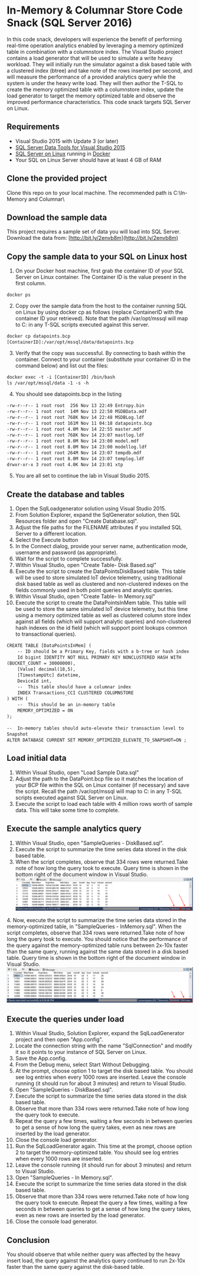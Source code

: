 # In-Memory & Columnar Store Code Snack (SQL Server 2016)
In this code snack, developers will experience the benefit of performing real-time operation analytics enabled by leveraging a memory optimized table in combination with a columnstore index. The Visual Studio project contains a load generator that will be used to simulate a write heavy workload. They will initially run the simulator against a disk based table with a clustered index (btree) and take note of the rows inserted per second, and will measure the performance of a provided analytics query while the system is under the heavy write load. They will then author the T-SQL to create the memory optimized table with a columnstore index, update the load generator to target the memory optimized table and observe the improved performance characteristics. This code snack targets SQL Server on Linux.

## Requirements
- Visual Studio 2015 with Update 3 (or later)
- [SQL Server Data Tools for Visual Studio 2015](https://msdn.microsoft.com/en-us/mt186501) 
- [SQL Server on Linux](https://www.microsoft.com/en-us/sql-server/sql-server-on-linux) running in [Docker](https://docs.docker.com/engine/installation/#/on-macos-and-windows)
- Your SQL on Linux Server should have at least 4 GB of RAM

## Clone the provided project
Clone this repo on to your local machine.
The recommended path is C:\In-Memory and Columnar\

## Download the sample data
This project requires a sample set of data you will load into SQL Server.
Download the data from: [http://bit.ly/2envb8m](http://bit.ly/2envb8m)

## Copy the sample data to your SQL on Linux host
1. On your Docker host machine, first grab the container ID of your SQL Server on Linux container. The Container ID is the value present in the first column.
```
docker ps
```
2. Copy over the sample data from the host to the container running SQL on Linux by using docker cp as follows (replace ContainerID with the container ID your retrieved). Note that the path /var/opt/mssql will map to C: in any T-SQL scripts executed against this server.
```
docker cp datapoints.bcp [ContainerID]:/var/opt/mssql/data/datapoints.bcp
```
3. Verify that the copy was successful. By connecting to bash within the container. Connect to your container (substitute your container ID in the command below) and list out the files:
```
docker exec -t -i [ContainerID] /bin/bash
ls /var/opt/mssql/data -1 -s -h
```
4. You should see datapoints.bcp in the listing
```
-rw-r--r-- 1 root root  256 Nov 13 22:49 Entropy.bin
-rw-r--r-- 1 root root  14M Nov 13 22:50 MSDBData.mdf
-rw-r--r-- 1 root root 768K Nov 14 22:48 MSDBLog.ldf
-rw-r--r-- 1 root root 161M Nov 11 04:18 datapoints.bcp
-rw-r--r-- 1 root root 4.0M Nov 14 22:55 master.mdf
-rw-r--r-- 1 root root 768K Nov 14 23:07 mastlog.ldf
-rw-r--r-- 1 root root 8.0M Nov 14 23:00 model.mdf
-rw-r--r-- 1 root root 8.0M Nov 14 23:00 modellog.ldf
-rw-r--r-- 1 root root 264M Nov 14 23:07 tempdb.mdf
-rw-r--r-- 1 root root 8.0M Nov 14 23:07 templog.ldf
drwxr-xr-x 3 root root 4.0K Nov 14 23:01 xtp
```
5. You are all set to continue the lab in Visual Studio 2015.

## Create the database and tables
1. Open the SqlLoadgenerator solution using Visual Studio 2015.
2. From Solution Explorer, expand the SqlGenerator solution, then SQL Resources folder and open "Create Database.sql".
3. Adjust the file paths for the FILENAME attributes if you installed SQL Server to a different location.
4. Select the Execute button
5. In the Connect dialog, provide your server name, authentication mode, username and password (as appropriate).
6. Wait for the script to complete successfully.
7. Within Visual Studio, open "Create Table- Disk Based.sql"
8. Execute the script to create the DataPointsDiskBased table.
This table  will be used to store simulated IoT device telemetry, using traditional disk based table as well as clustered and non-clustered indexes on the fields commonly used in both point queries and analytic queries.
9. Within Visual Studio, open "Create Table- In Memory.sql"
10. Execute the script to create the DataPointsInMem table.
This table will be used to store the same simulated IoT device telemetry, but this time using a memory optimized table as well as clustered column store index against all fields (which will support analytic queries) and non-clustered hash indexes on the id field (which will support point lookups common to transactional queries).
```
CREATE TABLE [DataPointsInMem] (
	-- ID should be a Primary Key, fields with a b-tree or hash index
	Id bigint IDENTITY NOT NULL PRIMARY KEY NONCLUSTERED HASH WITH (BUCKET_COUNT = 30000000),
	[Value] decimal(18,5),
	[TimestampUtc] datetime,
	DeviceId int,
	--  This table should have a columnar index
	INDEX Transactions_CCI CLUSTERED COLUMNSTORE
) WITH (
	--  This should be an in-memory table
	MEMORY_OPTIMIZED = ON
);

--  In-memory tables should auto-elevate their transaction level to Snapshot
ALTER DATABASE CURRENT SET MEMORY_OPTIMIZED_ELEVATE_TO_SNAPSHOT=ON ; 
```

## Load initial data

1. Within Visual Studio, open "Load Sample Data.sql"
2. Adjust the path to the DataPoint.bcp file so it matches the location of your BCP file within the SQL on Linux container (if necessary) and save the script. Recall the path /var/opt/mssql will map to C: in any T-SQL scripts executed against SQL Server on Linux.
3. Execute the script to load each table with 4 million rows worth of sample data. This will take some time to complete.

## Execute the sample analytics query

1. Within Visual Studio, open "SampleQueries - DiskBased.sql".
2. Execute the script to summarize the time series data stored in the disk based table.
3. When the script completes, observe that 334 rows were returned.Take note of how long the query took to execute. Query time is shown in the bottom right of the document window in Visual Studio.
![alt text][Disk Based Results]

[Disk Based Results]: images/DiskBasedResults.png "Disk Based Results"
4. Now, execute the script to summarize the time series data stored in the memory-optimized table, in "SampleQueries - InMemory.sql".
When the script completes, observe that 334 rows were returned.Take note of how long the query took to execute.
You should notice that the performance of the query against the memory-optimized table runs between 2x-10x faster than the same query, running against the same data stored in a disk based table. Query time is shown in the bottom right of the document window in Visual Studio.
![alt text][In-Memory Results]

[In-Memory Results]: images/InMemoryResults.png "In-Memory Results"

## Execute the queries under load

1. Within Visual Studio, Solution Explorer, expand the SqlLoadGenerator project and then open "App.config".
2. Locate the connection string with the name "SqlConnection" and modify it so it points to your instance of SQL Server on Linux.
3. Save the App.config.
4. From the Debug menu, select Start Without Debugging.
5. At the prompt, choose option 1 to target the disk based table.
You should see log entries when every 1000 rows are inserted.
Leave the console running (it should run for about 3 minutes) and return to Visual Studio.
6. Open "SampleQueries - DiskBased.sql".
7. Execute the script to summarize the time series data stored in the disk based table.
8. Observe that more than 334 rows were returned.Take note of how long the query took to execute.
9. Repeat the query a few times, waiting a few seconds in between queries to get a sense of how long the query takes, even as new rows are inserted by the load generator.
10. Close the console load generator.
11. Run the SqlLoadGenerator again.
This time at the prompt, choose option 2 to target the memory-optimized table.
You should see log entries when every 1000 rows are inserted.
12. Leave the console running (it should run for about 3 minutes) and return to Visual Studio.
13. Open "SampleQueries - In Memory.sql".
14. Execute the script to summarize the time series data stored in the disk based table.
15. Observe that more than 334 rows were returned.Take note of how long the query took to execute.
Repeat the query a few times, waiting a few seconds in between queries to get a sense of how long the query takes, even as new rows are inserted by the load generator.
16. Close the console load generator.

## Conclusion
You should observe that while neither query was affected by the heavy insert load, the query against the analytics query continued to run 2x-10x faster than the same query against the disk-based table.